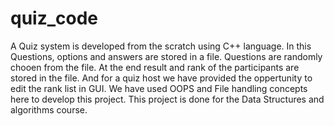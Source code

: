# quiz_code

A Quiz system is developed from the scratch using C++ language.
In this Questions, options and  answers are stored in a file.
Questions are randomly chooen from the file.
At the end result and rank of the participants are stored in the file.
And for a quiz host we have provided the oppertunity to edit the rank list in GUI.
We have used OOPS and File handling concepts here to develop this project.
This project is done for the Data Structures and algorithms course.
